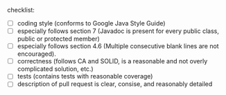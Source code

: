 <!--
Replace THIS comment with a description of your PR.
-->

<!--
Ensure each step below is complete by adding an "x" to each box below.

If only docs were changed, these aren't relevant and can be removed.
-->

checklist:

- [ ] coding style (conforms to Google Java Style Guide) 
- [ ] especially follows section 7 (Javadoc is present for every public class, public or protected member)
- [ ] especially follows section 4.6 (Multiple consecutive blank lines are not encouraged).
- [ ] correctness (follows CA and SOLID, is a reasonable and not overly complicated solution, etc.)
- [ ] tests (contains tests with reasonable coverage)
- [ ] description of pull request is clear, consise, and reasonably detailed